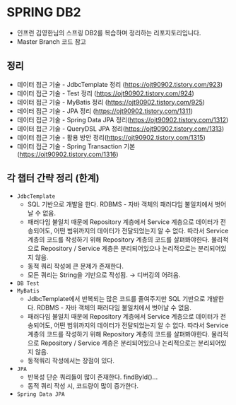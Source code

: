 # SPRING DB2
- 인프런 김영한님의 스프링 DB2를 복습하며 정리하는 리포지토리입니다.
- Master Branch 코드 참고

## 정리 
- 데이터 접근 기술 - JdbcTemplate 정리 (https://ojt90902.tistory.com/923)
- 데이터 접근 기술 - Test 정리 (https://ojt90902.tistory.com/924)
- 데이터 접근 기술 - MyBatis 정리 (https://ojt90902.tistory.com/925)
- 데이터 접근 기술 - JPA 정리 (https://ojt90902.tistory.com/1311)
- 데이터 접근 기술 - Spring Data JPA 정리(https://ojt90902.tistory.com/1312)
- 데이터 접근 기술 - QueryDSL JPA 정리(https://ojt90902.tistory.com/1313)
- 데이터 접근 기술 - 활용 방안 정리(https://ojt90902.tistory.com/1315)
- 데이터 접근 기술 - Spring Transaction 기본(https://ojt90902.tistory.com/1316)


## 각 챕터 간략 정리 (한계)
- `JdbcTemplate`
  - SQL 기반으로 개발을 한다. RDBMS - 자바 객체의 패러다임 불일치에서 벗어날 수 없음.
  - 패러다임 불일치 때문에 Repository 계층에서 Service 계층으로 데이터가 전송되어도, 어떤 범위까지의 데이터가 전달되었는지 알 수 없다. 따라서 Service 계층의 코드를 작성하기 위해 Repository 계층의 코드를 살펴봐야한다. 물리적으로 Repository / Service 계층은 분리되어있으나 논리적으로는 분리되어있지 않음. 
  - 동적 쿼리 작성에 큰 문제가 존재한다.
  - 모든 쿼리는 String을 기반으로 작성됨. → 디버깅의 어려움.
- `DB Test`
- `MyBatis`
  - JdbcTemplate에서 반복되는 많은 코드를 줄여주지만 SQL 기반으로 개발한다. RDBMS - 자바 객체의 패러다임 불일치에서 벗어날 수 없음.
  - 패러다임 불일치 때문에 Repository 계층에서 Service 계층으로 데이터가 전송되어도, 어떤 범위까지의 데이터가 전달되었는지 알 수 없다. 따라서 Service 계층의 코드를 작성하기 위해 Repository 계층의 코드를 살펴봐야한다. 물리적으로 Repository / Service 계층은 분리되어있으나 논리적으로는 분리되어있지 않음. 
  - 동적쿼리 작성에서는 장점이 있다. 
- `JPA`
  - 반복성 단순 쿼리들이 많이 존재한다. findById()...
  - 동적 쿼리 작성 시, 코드량이 많이 증가한다. 
- `Spring Data JPA`
